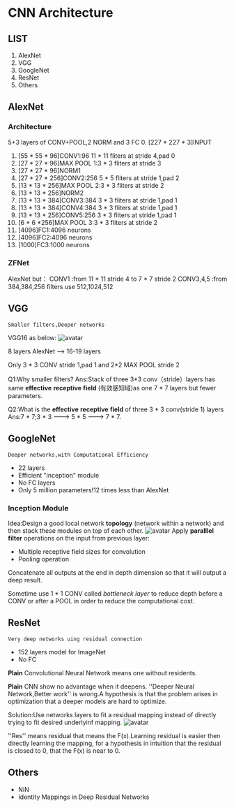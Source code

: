 # CNN Architecture

## LIST

1. AlexNet
2. VGG
3. GoogleNet
4. ResNet
5. Others

## AlexNet
### Architecture
5+3 layers of CONV+POOL,2 NORM and 3 FC
0. [227 * 227 * 3]INPUT
1. [55 * 55 * 96]CONV1:96 11 * 11 fliters at stride 4,pad 0
2. [27 * 27 * 96]MAX POOL 1:3 * 3 fliters at stride 3
3. [27 * 27 * 96]NORM1
4. [27 * 27 * 256]CONV2:256 5 * 5 fliters at stride 1,pad 2
5. [13 * 13 * 256]MAX POOL 2:3 * 3 fliters at stride 2
6. [13 * 13 * 256]NORM2
7. [13 * 13 * 384]CONV3:384 3 * 3 fliters at stride 1,pad 1
8. [13 * 13 * 384]CONV4:384 3 * 3 fliters at stride 1,pad 1
9. [13 * 13 * 256]CONV5:256 3 * 3 fliters at stride 1,pad 1
10. [6 * 6 *256]MAX POOL 3:3 * 3 fliters at stride 2
11. [4096]FC1:4096 neurons
12. [4096]FC2:4096 neurons
13. [1000]FC3:1000 neurons

### ZFNet
AlexNet but：
CONV1 :from 11 * 11 stride 4 to 7 * 7 stride 2
CONV3,4,5 :from 384,384,256 filters use 512,1024,512

## VGG
```
Smaller filters,Deeper networks
```

VGG16 as below:
![avatar](./L9_Pic1.png)

8 layers AlexNet --> 16-19 layers

Only 3 * 3 CONV stride 1,pad 1 and 2*2 MAX POOL stride 2

Q1:Why smaller filters?
Ans:Stack of three 3*3 conv（stride）layers has same __effective__ __receptive__ __field__ (有效感知域)as one 7 * 7 layers but fewer parameters.

Q2:What is the __effective__ __receptive__ __field__ of three 3 * 3 conv(stride 1) layers
Ans:7 * 7;3 * 3 ---> 5 * 5 ---> 7 * 7.

## GoogleNet

```
Deeper networks,with Computational Efficiency
```

- 22 layers
- Efficient "inception" module
- No FC layers
- Only 5 million parameters!12 times less than AlexNet

### Inception Module
Idea:Design a good local network __topology__ (network within a network) and then stack these modules on top of each other.
![avatar](./L9_Pic2.png)
Apply __paralllel__ __filter__ operations on the input from previous layer:
- Multiple receptive field sizes for convolution
- Pooling operation

Concatenate all outputs at the end in depth dimension so that it will output a deep result.

Sometime use 1 * 1 CONV called *bottleneck layer* to reduce depth before a CONV or after a POOL in order to reduce the computational cost.

## ResNet
```
Very deep networks uing residual connection
```

- 152 layers model for ImageNet
- No FC

__Plain__ Convolutional Neural Network means one without residents.

__Plain__ CNN show no advantage when it deepens.
''Deeper Neural Network,Better work'' is wrong.A hypothesis is that the problem arises in optimization that a deeper models are hard to optimize.

Solution:Use networks layers to fit a residual mapping instead of directly trying to fit desired underlyinf mapping.
![avatar](./L9_Pic3.png)

''Res'' means residual that means the F(x).Learning residual is easier then directly learning the mapping, for a hypothesis in intuition that the residual is closed to 0, that the F(x) is near to 0.

## Others
- NiN
- Identity Mappings in Deep Residual Networks